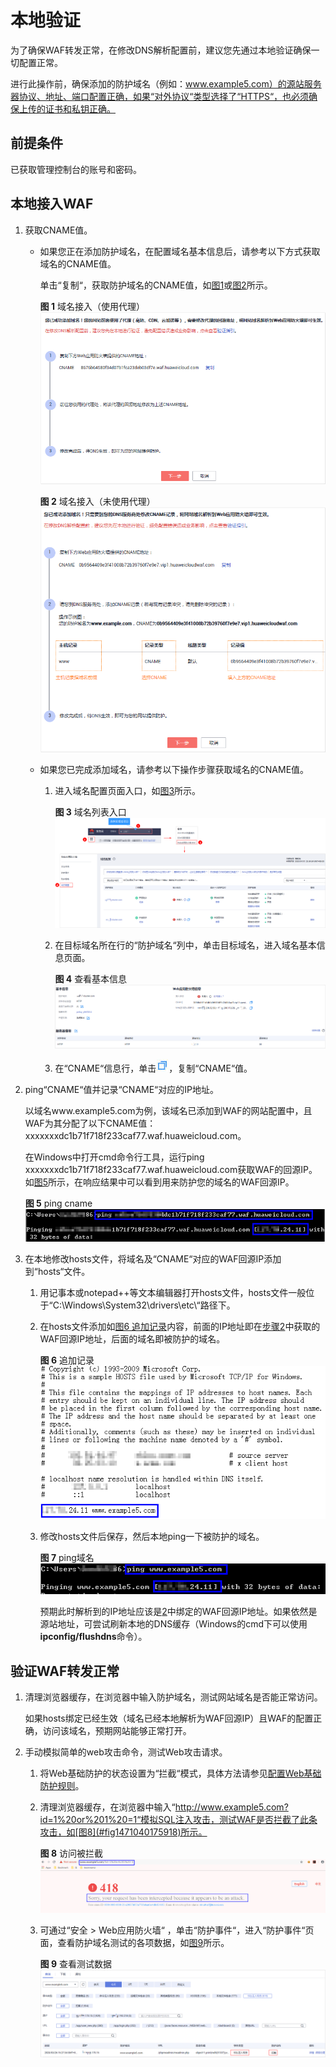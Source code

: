 # 本地验证<a name="waf_01_0073"></a>

为了确保WAF转发正常，在修改DNS解析配置前，建议您先通过本地验证确保一切配置正常。

进行此操作前，确保添加的防护域名（例如：www.example5.com）的源站服务器协议、地址、端口配置正确，如果“对外协议“类型选择了“HTTPS“，也必须确保上传的证书和私钥正确。

## 前提条件<a name="section990420459317"></a>

已获取管理控制台的账号和密码。

## 本地接入WAF<a name="section177188488332"></a>

1.  获取CNAME值。
    -   如果您正在添加防护域名，在配置域名基本信息后，请参考以下方式获取域名的CNAME值。

        单击“复制“，获取防护域名的CNAME值，如[图1](#fig14653411747)或[图2](#fig1779301543)所示。

        **图 1**  域名接入（使用代理）<a name="fig14653411747"></a>  
        ![](figures/域名接入（使用代理）.png "域名接入（使用代理）")

        **图 2**  域名接入（未使用代理）<a name="fig1779301543"></a>  
        ![](figures/域名接入（未使用代理）.png "域名接入（未使用代理）")

    -   如果您已完成添加域名，请参考以下操作步骤获取域名的CNAME值。
        1.  进入域名配置页面入口，如[图3](#fig172535820151)所示。

            **图 3**  域名列表入口<a name="fig172535820151"></a>  
            ![](figures/域名列表入口.png "域名列表入口")

        2.  在目标域名所在行的“防护域名“列中，单击目标域名，进入域名基本信息页面。

            **图 4**  查看基本信息<a name="fig967685918543"></a>  
            ![](figures/查看基本信息.png "查看基本信息")

        3.  在“CNAME“信息行，单击![](figures/icon-copy.jpg)，复制“CNAME“值。

2.  <a name="li132916207364"></a>ping“CNAME“值并记录“CNAME“对应的IP地址。

    以域名www.example5.com为例，该域名已添加到WAF的网站配置中，且WAF为其分配了以下CNAME值：xxxxxxxdc1b71f718f233caf77.waf.huaweicloud.com。

    在Windows中打开cmd命令行工具，运行ping xxxxxxxdc1b71f718f233caf77.waf.huaweicloud.com获取WAF的回源IP。如[图5](#fig3609445192)所示，在响应结果中可以看到用来防护您的域名的WAF回源IP。

    **图 5**  ping cname<a name="fig3609445192"></a>  
    ![](figures/ping-cname.png "ping-cname")

3.  在本地修改hosts文件，将域名及“CNAME“对应的WAF回源IP添加到“hosts“文件。
    1.  用记事本或notepad++等文本编辑器打开hosts文件，hosts文件一般位于“C:\\Windows\\System32\\drivers\\etc\\“路径下。
    2.  <a name="li4860411142315"></a>在hosts文件添加如[图6 追加记录](#fig386011112317)内容，前面的IP地址即在[步骤2](#li132916207364)中获取的WAF回源IP地址，后面的域名即被防护的域名。

        **图 6**  追加记录<a name="fig386011112317"></a>  
        ![](figures/追加记录.png "追加记录")

    3.  修改hosts文件后保存，然后本地ping一下被防护的域名。

        **图 7**  ping域名<a name="fig11957173124414"></a>  
        ![](figures/ping域名.png "ping域名")

        预期此时解析到的IP地址应该是[2](#li4860411142315)中绑定的WAF回源IP地址。如果依然是源站地址，可尝试刷新本地的DNS缓存（Windows的cmd下可以使用**ipconfig/flushdns**命令）。



## 验证WAF转发正常<a name="section13175175825920"></a>

1.  清理浏览器缓存，在浏览器中输入防护域名，测试网站域名是否能正常访问。

    如果hosts绑定已经生效（域名已经本地解析为WAF回源IP）且WAF的配置正确，访问该域名，预期网站能够正常打开。

2.  手动模拟简单的web攻击命令，测试Web攻击请求。
    1.  将Web基础防护的状态设置为“拦截“模式，具体方法请参见[配置Web基础防护规则](配置Web基础防护规则.md)。
    2.  清理浏览器缓存，在浏览器中输入“http://www.example5.com?id=1%20or%201%20=1“模拟SQL注入攻击，测试WAF是否拦截了此条攻击，如[图8](#fig1471040175918)所示。

        **图 8**  访问被拦截<a name="fig1471040175918"></a>  
        ![](figures/访问被拦截.png "访问被拦截")

    3.  可通过“安全  \>  Web应用防火墙“ ，单击“防护事件“，进入“防护事件“页面，查看防护域名测试的各项数据，如[图9](#fig1348440105913)所示。

        **图 9**  查看测试数据<a name="fig1348440105913"></a>  
        ![](figures/查看测试数据.png "查看测试数据")



